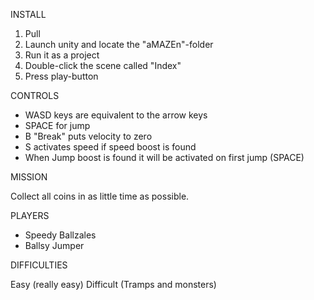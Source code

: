 INSTALL

1. Pull
2. Launch unity and locate the "aMAZEn"-folder
3. Run it as a project
4. Double-click the scene called "Index"
5. Press play-button

CONTROLS

- WASD keys are equivalent to the arrow keys
- SPACE for jump
- B "Break" puts velocity to zero
- S activates speed if speed boost is found
- When Jump boost is found it will be activated on first jump (SPACE)

MISSION

Collect all coins in as little time as possible.

PLAYERS

- Speedy Ballzales
- Ballsy Jumper

DIFFICULTIES

Easy (really easy)
Difficult (Tramps and monsters)
